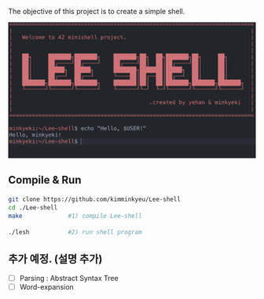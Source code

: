  The objective of this project is to create a simple shell.

![Untitled](image/Untitled.png)

## Compile & Run

```bash
git clone https://github.com/kimminkyeu/Lee-shell
cd ./Lee-shell  
make             #1) compile Lee-shell

./lesh           #2) run shell program
```

## 추가 예정. (설명 추가)

- [ ]  Parsing : Abstract Syntax Tree
- [ ]  Word-expansion
